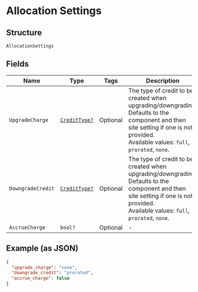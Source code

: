 
# Allocation Settings

## Structure

`AllocationSettings`

## Fields

| Name | Type | Tags | Description |
|  --- | --- | --- | --- |
| `UpgradeCharge` | [`CreditType?`](../../doc/models/credit-type.md) | Optional | The type of credit to be created when upgrading/downgrading. Defaults to the component and then site setting if one is not provided.<br>Available values: `full`, `prorated`, `none`. |
| `DowngradeCredit` | [`CreditType?`](../../doc/models/credit-type.md) | Optional | The type of credit to be created when upgrading/downgrading. Defaults to the component and then site setting if one is not provided.<br>Available values: `full`, `prorated`, `none`. |
| `AccrueCharge` | `bool?` | Optional | - |

## Example (as JSON)

```json
{
  "upgrade_charge": "none",
  "downgrade_credit": "prorated",
  "accrue_charge": false
}
```

